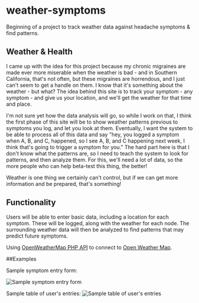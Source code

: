 # weather-symptoms
Beginning of a project to track weather data against headache symptoms &amp; find patterns.  

## Weather & Health

I came up with the idea for this project because my chronic migraines are made ever more miserable when the weather is bad - and in Southern California, that's not often, but these migraines are horrendous, and I just can't seem to get a handle on them. I know that it's something about the weather - but what? The idea behind this site is to track your symptom - any symptom - and give us your location, and we'll get the weather for that time and place.

I'm not sure yet how the data analysis will go, so while I work on that, I think the first phase of this site will be to show weather patterns previous to symptoms you log, and let you look at them. Eventually, I want the system to be able to process all of this data and say "hey, you logged a symptom when A, B, and C, happened, so I see A, B, and C happening next week, I think that's going to trigger a symptom for you."
The hard part here is that I don't know what the patterns are, so I need to teach the system to look for patterns, and then analyze them. For this, we'll need a lot of data, so the more people who can help beta-test this thing, the better!

Weather is one thing we certainly can't control, but if we can get more information and be prepared, that's something!

## Functionality
Users will be able to enter basic data, including a location for each symptom. These will be logged, along with the weather for each node. The surrounding weather data will then be analyzed to find patterns that may predict future symptoms.  

Using [OpenWeatherMap PHP API](https://github.com/cmfcmf/OpenWeatherMap-PHP-Api/tree/master) to connect to [Open Weather Map](http://www.openweathermap.org/).

##Examples

Sample symptom entry form:

![Sample symptom entry form]('sites/default/files/2015-08-26_1613.png')

Sample table of user's entries: 
![Sample table of user's entries]('sites/default/files/2015-08-26_1614.png')
